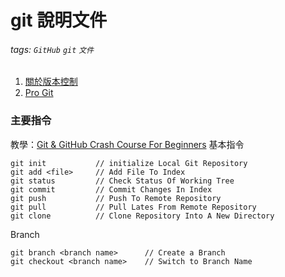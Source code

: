 # git 說明文件
###### tags: `GitHub` `git` `文件` 
1. [關於版本控制](https://git-scm.com/book/zh-tw/v1/%E9%96%8B%E5%A7%8B-%E9%97%9C%E6%96%BC%E7%89%88%E6%9C%AC%E6%8E%A7%E5%88%B6)
2. [Pro Git](https://git-scm.com/book/zh-tw/v1)

### 主要指令
教學：[Git & GitHub Crash Course For Beginners](https://www.youtube.com/watch?v=SWYqp7iY_Tc)
基本指令
```bash=
git init           // initialize Local Git Repository
git add <file>     // Add File To Index
git status         // Check Status Of Working Tree
git commit         // Commit Changes In Index
git push           // Push To Remote Repository
git pull           // Pull Lates From Remote Repository
git clone          // Clone Repository Into A New Directory
```

Branch
```bash=
git branch <branch name>      // Create a Branch
git checkout <branch name>    // Switch to Branch Name
```